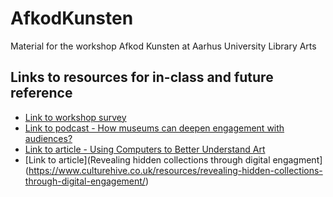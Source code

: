 # AfkodKunsten
Material for the workshop Afkod Kunsten at Aarhus University Library Arts

## Links to resources for in-class and future reference
* [Link to workshop survey](https://www.survey-xact.dk/LinkCollector?key=UADDX2NWLPCN)
* [Link to podcast - How museums can deepen engagement with audiences?](https://www.theheritagelab.in/museum-digital-audience-engagement/)
* [Link to article - Using Computers to Better Understand Art](https://theconversation.com/using-computers-to-better-understand-art-56887)
* [Link to article](Revealing hidden collections through digital engagment](https://www.culturehive.co.uk/resources/revealing-hidden-collections-through-digital-engagement/)
